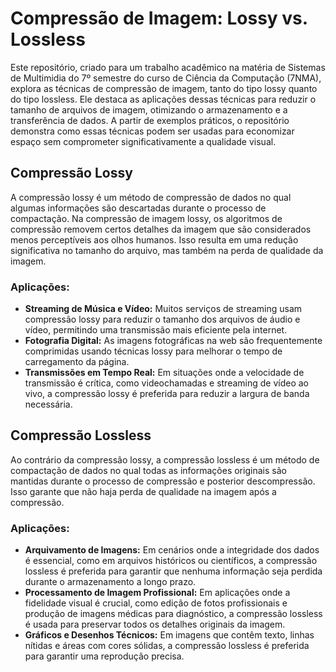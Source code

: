 # Compressão de Imagem: Lossy vs. Lossless

Este repositório, criado para um trabalho acadêmico na matéria de Sistemas de Multimidia do 7º semestre do curso de Ciência da Computação (7NMA), explora as técnicas de compressão de imagem, tanto do tipo lossy quanto do tipo lossless. Ele destaca as aplicações dessas técnicas para reduzir o tamanho de arquivos de imagem, otimizando o armazenamento e a transferência de dados. A partir de exemplos práticos, o repositório demonstra como essas técnicas podem ser usadas para economizar espaço sem comprometer significativamente a qualidade visual.

## Compressão Lossy

A compressão lossy é um método de compressão de dados no qual algumas informações são descartadas durante o processo de compactação. Na compressão de imagem lossy, os algoritmos de compressão removem certos detalhes da imagem que são considerados menos perceptíveis aos olhos humanos. Isso resulta em uma redução significativa no tamanho do arquivo, mas também na perda de qualidade da imagem.

### Aplicações:

- **Streaming de Música e Vídeo:** Muitos serviços de streaming usam compressão lossy para reduzir o tamanho dos arquivos de áudio e vídeo, permitindo uma transmissão mais eficiente pela internet.
- **Fotografia Digital:** As imagens fotográficas na web são frequentemente comprimidas usando técnicas lossy para melhorar o tempo de carregamento da página.
- **Transmissões em Tempo Real:** Em situações onde a velocidade de transmissão é crítica, como videochamadas e streaming de vídeo ao vivo, a compressão lossy é preferida para reduzir a largura de banda necessária.

## Compressão Lossless

Ao contrário da compressão lossy, a compressão lossless é um método de compactação de dados no qual todas as informações originais são mantidas durante o processo de compressão e posterior descompressão. Isso garante que não haja perda de qualidade na imagem após a compressão.

### Aplicações:

- **Arquivamento de Imagens:** Em cenários onde a integridade dos dados é essencial, como em arquivos históricos ou científicos, a compressão lossless é preferida para garantir que nenhuma informação seja perdida durante o armazenamento a longo prazo.
- **Processamento de Imagem Profissional:** Em aplicações onde a fidelidade visual é crucial, como edição de fotos profissionais e produção de imagens médicas para diagnóstico, a compressão lossless é usada para preservar todos os detalhes originais da imagem.
- **Gráficos e Desenhos Técnicos:** Em imagens que contêm texto, linhas nítidas e áreas com cores sólidas, a compressão lossless é preferida para garantir uma reprodução precisa.
